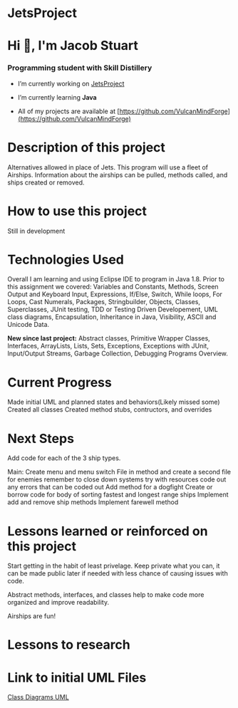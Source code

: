 # JetsProject

# Hi 👋, I'm Jacob Stuart
### Programming student with Skill Distillery

- I’m currently working on [JetsProject](https://github.com/VulcanMindForge/JetsProject)

- I’m currently learning **Java**

- All of my projects are available at [https://github.com/VulcanMindForge](https://github.com/VulcanMindForge)

# Description of this project
Alternatives allowed in place of Jets. This program will use a fleet of Airships. Information about the airships can be pulled, methods called, and ships created or removed. 

# How to use this project
Still in development

# Technologies Used
Overall I am learning and using Eclipse IDE to program in Java 1.8. Prior to this assignment we covered: Variables and Constants, Methods, Screen Output and Keyboard Input, Expressions, If/Else, Switch, While loops, For Loops, Cast Numerals, Packages, Stringbuilder, Objects, Classes, Superclasses, JUnit testing, TDD or Testing Driven Developement, UML class diagrams, Encapsulation, Inheritance in Java, Visibility, ASCII and Unicode Data.

**New since last project:** Abstract classes, Primitive Wrapper Classes, Interfaces, ArrayLists, Lists, Sets, Exceptions, Exceptions with JUnit, Input/Output Streams, Garbage Collection, Debugging Programs Overview.

# Current Progress
Made initial UML and planned states and behaviors(Likely missed some)
Created all classes
Created method stubs, contructors, and overrides

# Next Steps
Add code for each of the 3 ship types.

Main:
Create menu and menu switch
File in method and create a second file for enemies
	remember to close down systems
	try with resources
	code out any errors that can be coded out
Add method for a dogfight
Create or borrow code for body of sorting fastest and longest range ships
Implement add and remove ship methods
Implement farewell method



# Lessons learned or reinforced on this project
Start getting in the habit of least privelage. Keep private what you can, it can be made public later if needed with less chance of causing issues with code.

Abstract methods, interfaces, and classes help to make code more organized and improve readability.

Airships are fun!

# Lessons to research


# Link to initial UML Files
[Class Diagrams UML](https://github.com/VulcanMindForge/JetsProject/tree/main/UML%20Diagrams)